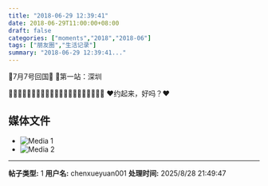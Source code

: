 ```yaml
---
title: "2018-06-29 12:39:41"
date: 2018-06-29T11:00:00+08:00
draft: false
categories: ["moments","2018","2018-06"]
tags: ["朋友圈","生活记录"]
summary: "2018-06-29 12:39:41..."
---
```


🛫️7月7号回国🛬️
📍第一站：深圳

🙋🏻‍♀️🙋🏻‍♂️🙋🏻‍♀️🙋🏻‍♂️🙋🏻‍♂️🙋🏻‍♀️🙋🏻‍♂️
❤️约起来，好吗？❤️

## 媒体文件

- ![Media 1](/Moments/photos/2018-06-29/201806291239410.jpg)
- ![Media 2](/Moments/photos/2018-06-29/201806291239411.jpg)

---

**帖子类型:** 1
**用户名:** chenxueyuan001
**处理时间:** 2025/8/28 21:49:47